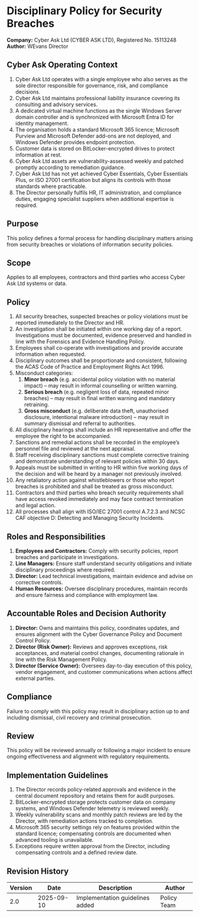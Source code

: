 # Disciplinary Policy for Security Breaches

**Company:** Cyber Ask Ltd (CYBER ASK LTD), Registered No. 15113248
**Author:** WEvans Director

## Cyber Ask Operating Context

1. Cyber Ask Ltd operates with a single employee who also serves as the sole director responsible for governance, risk, and compliance decisions.
2. Cyber Ask Ltd maintains professional liability insurance covering its consulting and advisory services.
3. A dedicated virtual machine functions as the single Windows Server domain controller and is synchronized with Microsoft Entra ID for identity management.
4. The organisation holds a standard Microsoft 365 licence; Microsoft Purview and Microsoft Defender add-ons are not deployed, and Windows Defender provides endpoint protection.
5. Customer data is stored on BitLocker-encrypted drives to protect information at rest.
6. Cyber Ask Ltd assets are vulnerability-assessed weekly and patched promptly according to remediation guidance.
7. Cyber Ask Ltd has not yet achieved Cyber Essentials, Cyber Essentials Plus, or ISO 27001 certification but aligns its controls with those standards where practicable.
8. The Director personally fulfils HR, IT administration, and compliance duties, engaging specialist suppliers when additional expertise is required.



## Purpose
This policy defines a formal process for handling disciplinary matters arising from security breaches or violations of information security policies.

## Scope
Applies to all employees, contractors and third parties who access Cyber Ask Ltd systems or data.

## Policy
1. All security breaches, suspected breaches or policy violations must be reported immediately to the Director and HR.
2. An investigation shall be initiated within one working day of a report. Investigations must be documented, evidence preserved and handled in line with the Forensics and Evidence Handling Policy.
3. Employees shall co‑operate with investigations and provide accurate information when requested.
4. Disciplinary outcomes shall be proportionate and consistent, following the ACAS Code of Practice and Employment Rights Act 1996.
5. Misconduct categories:
   1. **Minor breach** (e.g. accidental policy violation with no material impact) – may result in informal counselling or written warning.
   2. **Serious breach** (e.g. negligent loss of data, repeated minor breaches) – may result in final written warning and mandatory retraining.
   3. **Gross misconduct** (e.g. deliberate data theft, unauthorised disclosure, intentional malware introduction) – may result in summary dismissal and referral to authorities.
6. All disciplinary hearings shall include an HR representative and offer the employee the right to be accompanied.
7. Sanctions and remedial actions shall be recorded in the employee’s personnel file and reviewed at the next appraisal.
8. Staff receiving disciplinary sanctions must complete corrective training and demonstrate understanding of relevant policies within 30 days.
9. Appeals must be submitted in writing to HR within five working days of the decision and will be heard by a manager not previously involved.
10. Any retaliatory action against whistleblowers or those who report breaches is prohibited and shall be treated as gross misconduct.
11. Contractors and third parties who breach security requirements shall have access revoked immediately and may face contract termination and legal action.
12. All processes shall align with ISO/IEC 27001 control A.7.2.3 and NCSC CAF objective D: Detecting and Managing Security Incidents.

## Roles and Responsibilities
1. **Employees and Contractors:** Comply with security policies, report breaches and participate in investigations.
2. **Line Managers:** Ensure staff understand security obligations and initiate disciplinary proceedings where required.
3. **Director:** Lead technical investigations, maintain evidence and advise on corrective controls.
4. **Human Resources:** Oversee disciplinary procedures, maintain records and ensure fairness and compliance with employment law.

## Accountable Roles and Decision Authority

1. **Director:** Owns and maintains this policy, coordinates updates, and ensures alignment with the Cyber Governance Policy and Document Control Policy.
2. **Director (Risk Owner):** Reviews and approves exceptions, risk acceptances, and material control changes, documenting rationale in line with the Risk Management Policy.
3. **Director (Service Owner):** Oversees day-to-day execution of this policy, vendor engagement, and customer communications when actions affect external parties.


## Compliance
Failure to comply with this policy may result in disciplinary action up to and including dismissal, civil recovery and criminal prosecution.

## Review
This policy will be reviewed annually or following a major incident to ensure ongoing effectiveness and alignment with regulatory requirements.

## Implementation Guidelines
1. The Director records policy-related approvals and evidence in the central document repository and retains them for audit purposes.
2. BitLocker-encrypted storage protects customer data on company systems, and Windows Defender telemetry is reviewed weekly.
3. Weekly vulnerability scans and monthly patch reviews are led by the Director, with remediation actions tracked to completion.
4. Microsoft 365 security settings rely on features provided within the standard licence; compensating controls are documented when advanced tooling is unavailable.
5. Exceptions require written approval from the Director, including compensating controls and a defined review date.


## Revision History

| Version | Date | Description | Author |
| ------- | ---------- | ----------------------- | ------ |
| 2.0     | 2025-09-10 | Implementation guidelines added | Policy Team |
